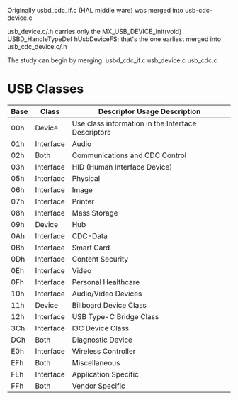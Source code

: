 Originally usbd_cdc_if.c (HAL middle ware) was merged into usb-cdc-device.c

usb_device.c/.h carries only 
    the MX_USB_DEVICE_Init(void) 
    USBD_HandleTypeDef hUsbDeviceFS;
	that's the one earliest merged into usb_cdc_device.c/.h


The study can begin by merging:
	usbd_cdc_if.c
  usb_device.c
	usb_cdc.c

# USB Classes
| Base | Class      | Descriptor Usage Description                       |
|------|------------|----------------------------------------------------|
| 00h  | Device     | Use class information in the Interface Descriptors |
| 01h  | Interface  | Audio                                              |
| 02h  | Both       | Communications and CDC Control                     |
| 03h  | Interface  | HID (Human Interface Device)                       |
| 05h  | Interface  | Physical                                           |
| 06h  | Interface  | Image                                              |
| 07h  | Interface  | Printer                                            |
| 08h  | Interface  | Mass Storage                                       |
| 09h  | Device     | Hub                                                |
| 0Ah  | Interface  | CDC-Data                                           |
| 0Bh  | Interface  | Smart Card                                         |
| 0Dh  | Interface  | Content Security                                   |
| 0Eh  | Interface  | Video                                              |
| 0Fh  | Interface  | Personal Healthcare                                |
| 10h  | Interface  | Audio/Video Devices                                |
| 11h  | Device     | Billboard Device Class                             |
| 12h  | Interface  | USB Type-C Bridge Class                            |
| 3Ch	 | Interface	| I3C Device Class                                   |
| DCh  | Both       | Diagnostic Device                                  |
| E0h  | Interface  | Wireless Controller                                |
| EFh  | Both       | Miscellaneous                                      |
| FEh  | Interface  | Application Specific                               |
| FFh  | Both       | Vendor Specific                                    |



